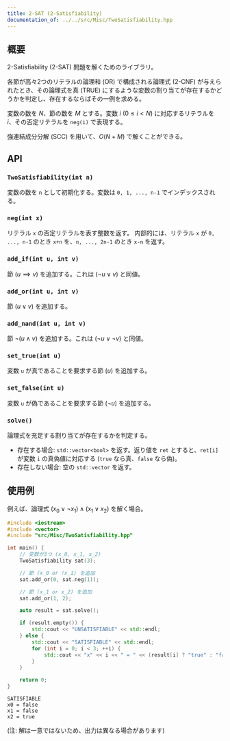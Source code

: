 ```yaml
---
title: 2-SAT (2-Satisfiability)
documentation_of: ../../src/Misc/TwoSatisfiability.hpp
---
```


## 概要

2-Satisfiability (2-SAT) 問題を解くためのライブラリ。

各節が高々2つのリテラルの論理和 (OR) で構成される論理式 (2-CNF) が与えられたとき、その論理式を真 (TRUE) にするような変数の割り当てが存在するかどうかを判定し、存在するならばその一例を求める。

変数の数を $N$、節の数を $M$ とする。変数 $i \ (0 \le i < N)$ に対応するリテラルを $i$、その否定リテラルを `neg(i)` で表現する。

強連結成分分解 (SCC) を用いて、$O(N+M)$ で解くことができる。

## API

### `TwoSatisfiability(int n)`

変数の数を `n` として初期化する。変数は `0, 1, ..., n-1` でインデックスされる。

### `neg(int x)`

リテラル `x` の否定リテラルを表す整数を返す。
内部的には、リテラル `x` が `0, ..., n-1` のとき `x+n` を、`n, ..., 2n-1` のとき `x-n` を返す。

### `add_if(int u, int v)`

節 $(u \implies v)$ を追加する。これは $(\neg u \lor v)$ と同値。

### `add_or(int u, int v)`

節 $(u \lor v)$ を追加する。

### `add_nand(int u, int v)`

節 $\neg(u \land v)$ を追加する。これは $(\neg u \lor \neg v)$ と同値。

### `set_true(int u)`

変数 `u` が真であることを要求する節 $(u)$ を追加する。

### `set_false(int u)`

変数 `u` が偽であることを要求する節 $(\neg u)$ を追加する。

### `solve()`

論理式を充足する割り当てが存在するかを判定する。

- 存在する場合: `std::vector<bool>` を返す。返り値を `ret` とすると、`ret[i]` が変数 `i` の真偽値に対応する (`true` なら真、`false` なら偽)。
- 存在しない場合: 空の `std::vector` を返す。

## 使用例

例えば、論理式 $(x_0 \lor \neg x_1) \land (x_1 \lor x_2)$ を解く場合。

```cpp
#include <iostream>
#include <vector>
#include "src/Misc/TwoSatisfiability.hpp"

int main() {
    // 変数が3つ (x_0, x_1, x_2)
    TwoSatisfiability sat(3);

    // 節 (x_0 or !x_1) を追加
    sat.add_or(0, sat.neg(1));

    // 節 (x_1 or x_2) を追加
    sat.add_or(1, 2);

    auto result = sat.solve();

    if (result.empty()) {
        std::cout << "UNSATISFIABLE" << std::endl;
    } else {
        std::cout << "SATISFIABLE" << std::endl;
        for (int i = 0; i < 3; ++i) {
            std::cout << "x" << i << " = " << (result[i] ? "true" : "false") << std::endl;
        }
    }

    return 0;
}
```

```
SATISFIABLE
x0 = false
x1 = false
x2 = true
```
(注: 解は一意ではないため、出力は異なる場合があります)

